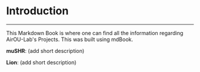 # Introduction
---
This Markdown Book is where one can find all the information regarding AirOU-Lab's Projects. This was built using mdBook.

**muSHR**: (add short description) 

**Lion**: (add short description)